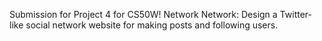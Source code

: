Submission for Project 4 for CS50W! Network
Network: Design a Twitter-like social network website for making posts and following users.
